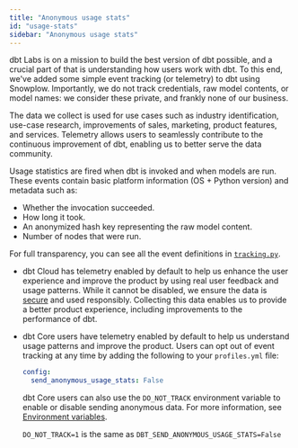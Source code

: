 ```yaml
---
title: "Anonymous usage stats"
id: "usage-stats"
sidebar: "Anonymous usage stats"
---
```


dbt Labs is on a mission to build the best version of dbt possible, and a crucial part of that is understanding how users work with dbt. To this end, we've added some simple event tracking (or telemetry) to dbt using Snowplow. Importantly, we do not track credentials, raw model contents, or model names: we consider these private, and frankly none of our business. 

The data we collect is used for use cases such as industry identification, use-case research, improvements of sales, marketing, product features, and services. Telemetry allows users to seamlessly contribute to the continuous improvement of dbt, enabling us to better serve the data community.

Usage statistics are fired when dbt is invoked and when models are run. These events contain basic platform information (OS + Python version) and metadata such as:
- Whether the invocation succeeded.
- How long it took.
- An anonymized hash key representing the raw model content.
- Number of nodes that were run.

For full transparency, you can see all the event definitions in [`tracking.py`](https://github.com/dbt-labs/dbt-core/blob/HEAD/core/dbt/tracking.py).

- dbt Cloud has telemetry enabled by default to help us enhance the user experience and improve the product by using real user feedback and usage patterns. While it cannot be disabled, we ensure the data is [secure](https://www.getdbt.com/security) and used responsibly. Collecting this data enables us to provide a better product experience, including improvements to the performance of dbt. 

- dbt Core users have telemetry enabled by default to help us understand usage patterns and improve the product. Users can opt out of event tracking at any time by adding the following to your `profiles.yml` file:

  ```yaml
  config:
    send_anonymous_usage_stats: False
  ```

  dbt Core users can also use the `DO_NOT_TRACK` environment variable to enable or disable sending anonymous data. For more information, see [Environment variables](/docs/build/environment-variables).

  `DO_NOT_TRACK=1` is the same as `DBT_SEND_ANONYMOUS_USAGE_STATS=False`
